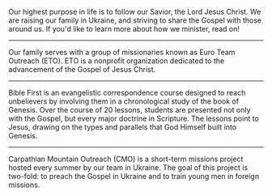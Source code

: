 Our highest purpose in life is to follow our Savior, the Lord Jesus Christ. We are raising our family in Ukraine, and striving to share the Gospel with those around us. If you'd like to learn more about how we minister, read on!

---

<article-svg name="eto-logo" width="200" alt="Euro Team Outreach" />

Our family serves with a group of missionaries known as Euro Team Outreach (ETO). ETO is a nonprofit organization dedicated to the advancement of the Gospel of Jesus Christ.

<article-button text="Visit euroteamoutreach.org" path="https://euroteamoutreach.org/" :outline="true" :external="true" margin="t"/>

---

<article-svg name="bible-first" width="400" alt="Bible First" />

Bible First is an evangelistic correspondence course designed to reach unbelievers by involving them in a chronological study of the book of Genesis. Over the course of 20 lessons, students are presented not only with the Gospel, but every major doctrine in Scripture. The lessons point to Jesus, drawing on the types and parallels that God Himself built into Genesis.

<article-button text="Visit getbiblefirst.com" path="https://getbiblefirst.com/" :outline="true" :external="true" margin="t" />

---

<article-svg name="cmo-logo" width="250" alt="Carpathian Mountain Outreach" />

Carpathian Mountain Outreach (CMO) is a short-term missions project hosted every summer by our team in Ukraine. The goal of this project is two-fold: to preach the Gospel in Ukraine and to train young men in foreign missions.

<article-button text="Visit cmoproject.org" path="https://cmoproject.org/" :outline="true" :external="true" margin="t" />
